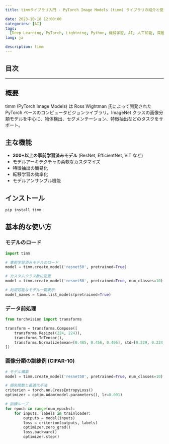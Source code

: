 ```yaml
---
title: timmライブラリ入門 - PyTorch Image Models (timm) ライブラリの紹介と使い方

date: 2023-10-18 12:00:00
categories: [AI]
tags:
  [Deep Learning, PyTorch, Lightning, Python, 機械学習, AI, 人工知能, 深層学習]
lang: ja

description: timm
---
```


## 目次

---

## 概要

timm (PyTorch Image Models) は Ross Wightman 氏によって開発された PyTorch ベースのコンピュータビジョンライブラリ。ImageNet クラスの画像分類モデルを中心に、物体検出、セグメンテーション、特徴抽出などのタスクをサポート。

## 主な機能

- **200+以上の事前学習済みモデル** (ResNet, EfficientNet, ViT など)
- モデルアーキテクチャの柔軟なカスタマイズ
- 特徴抽出の簡易化
- 転移学習の効率化
- モデルアンサンブル機能

## インストール

```bash
pip install timm
```

## 基本的な使い方

### モデルのロード

```python
import timm

# 事前学習済みモデルのロード
model = timm.create_model('resnet50', pretrained=True)

# カスタムクラス数に変更
model = timm.create_model('resnet50', pretrained=True, num_classes=10)

# 利用可能なモデル一覧表示
model_names = timm.list_models(pretrained=True)
```

### データ前処理
```python
from torchvision import transforms

transform = transforms.Compose([
    transforms.Resize((224, 224)),
    transforms.ToTensor(),
    transforms.Normalize(mean=[0.485, 0.456, 0.406], std=[0.229, 0.224, 0.225]),
])
```

### 画像分類の訓練例 (CIFAR-10)
```python
# モデル構築
model = timm.create_model('resnet50', pretrained=True, num_classes=10)

# 損失関数と最適化手法
criterion = torch.nn.CrossEntropyLoss()
optimizer = optim.Adam(model.parameters(), lr=0.001)

# 訓練ループ
for epoch in range(num_epochs):
    for inputs, labels in trainloader:
        outputs = model(inputs)
        loss = criterion(outputs, labels)
        optimizer.zero_grad()
        loss.backward()
        optimizer.step()
```

